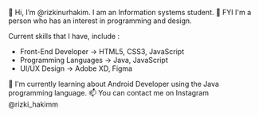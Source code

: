 👋 Hi, I’m @rizkinurhakim. I am an Information systems student. 
👀 FYI I'm a person who has an interest in programming and design. 

Current skills that I have, include :
- Front-End Developer   -> HTML5, CSS3, JavaScript
- Programming Languages -> Java, JavaScript
- UI/UX Design          -> Adobe XD, Figma                

🌱 I'm currently learning about Android Developer using the Java programming language.
📫 You can contact me on Instagram @rizki_hakimm






